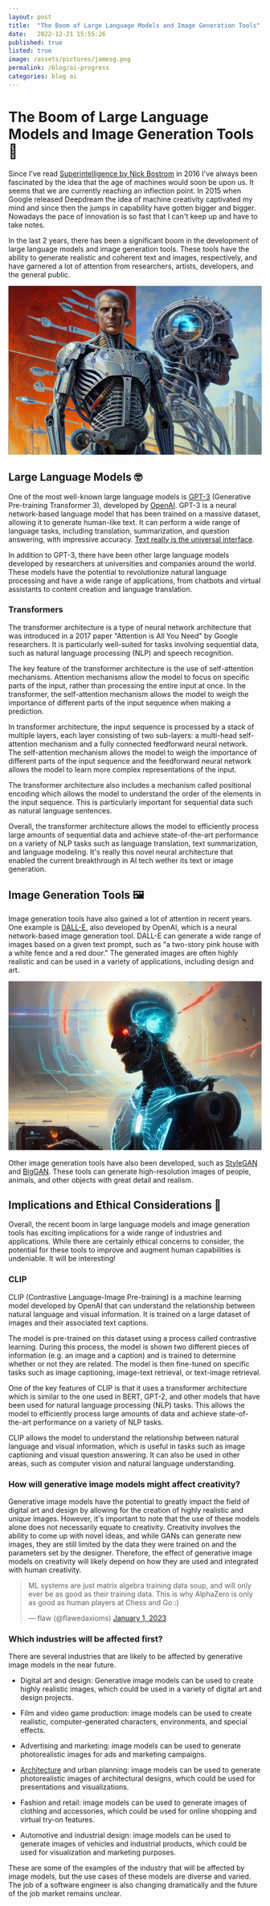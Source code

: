 ```yaml
---
layout: post
title:  "The Boom of Large Language Models and Image Generation Tools"
date:   2022-12-21 15:55:26
published: true
listed: true
image: /assets/pictures/jamesg.png
permalink: /blog/ai-progress
categories: blog ai
---
```


# The Boom of Large Language Models and Image Generation Tools 🤯

Since I've read [Superintelligence by Nick Bostrom](https://en.wikipedia.org/wiki/Superintelligence:_Paths,_Dangers,_Strategies) in 2016 I've always been fascinated by the idea that the age of machines would soon be upon us. It seems that we are currently reaching an inflection point. In 2015 when Google released Deepdream the idea of machine creativity captivated my mind and since then the jumps in capability have gotten bigger and bigger. Nowadays the pace of innovation is so fast that I can't keep up and have to take notes.

In the last 2 years, there has been a significant boom in the development of large language models and image generation tools. These tools have the ability to generate realistic and coherent text and images, respectively, and have garnered a lot of attention from researchers, artists, developers, and the general public.

<img class='post-image' alt="the spirit of transhumanism, painting by James Gurney" src="https://raw.githubusercontent.com/pskl/pskl.github.io/master/assets/pictures/jamesg.png">

## Large Language Models 🤓

One of the most well-known large language models is [GPT-3](https://openai.com/blog/gpt-3-apps/) (Generative Pre-training Transformer 3), developed by [OpenAI](https://openai.com/). GPT-3 is a neural network-based language model that has been trained on a massive dataset, allowing it to generate human-like text. It can perform a wide range of language tasks, including translation, summarization, and question answering, with impressive accuracy. [Text really is the universal interface](https://scale.com/blog/text-universal-interface).

In addition to GPT-3, there have been other large language models developed by researchers at universities and companies around the world. These models have the potential to revolutionize natural language processing and have a wide range of applications, from chatbots and virtual assistants to content creation and language translation.

### Transformers

The transformer architecture is a type of neural network architecture that was introduced in a 2017 paper "Attention is All You Need" by Google researchers. It is particularly well-suited for tasks involving sequential data, such as natural language processing (NLP) and speech recognition.

The key feature of the transformer architecture is the use of self-attention mechanisms. Attention mechanisms allow the model to focus on specific parts of the input, rather than processing the entire input at once. In the transformer, the self-attention mechanism allows the model to weigh the importance of different parts of the input sequence when making a prediction.

In transformer architecture, the input sequence is processed by a stack of multiple layers, each layer consisting of two sub-layers: a multi-head self-attention mechanism and a fully connected feedforward neural network. The self-attention mechanism allows the model to weigh the importance of different parts of the input sequence and the feedforward neural network allows the model to learn more complex representations of the input.

The transformer architecture also includes a mechanism called positional encoding which allows the model to understand the order of the elements in the input sequence. This is particularly important for sequential data such as natural language sentences.

Overall, the transformer architecture allows the model to efficiently process large amounts of sequential data and achieve state-of-the-art performance on a variety of NLP tasks such as language translation, text summarization, and language modeling. It's really this novel neural architecture that enabled the current breakthrough in AI tech wether its text or image generation.

## Image Generation Tools 🖼

Image generation tools have also gained a lot of attention in recent years. One example is [DALL-E](https://openai.com/blog/dall-e/), also developed by OpenAI, which is a neural network-based image generation tool. DALL-E can generate a wide range of images based on a given text prompt, such as "a two-story pink house with a white fence and a red door." The generated images are often highly realistic and can be used in a variety of applications, including design and art.

<img class='post-image' alt="the soul of transhumanism, painting by Greg Rutkowski" src="https://raw.githubusercontent.com/pskl/pskl.github.io/master/assets/pictures/jamesg2.png">

Other image generation tools have also been developed, such as [StyleGAN](https://openai.com/blog/stylegan/) and [BigGAN](https://openai.com/blog/biggan/). These tools can generate high-resolution images of people, animals, and other objects with great detail and realism.

## Implications and Ethical Considerations 🤔

Overall, the recent boom in large language models and image generation tools has exciting implications for a wide range of industries and applications. While there are certainly ethical concerns to consider, the potential for these tools to improve and augment human capabilities is undeniable. It will be interesting!

### CLIP

CLIP (Contrastive Language-Image Pre-training) is a machine learning model developed by OpenAI that can understand the relationship between natural language and visual information. It is trained on a large dataset of images and their associated text captions.

The model is pre-trained on this dataset using a process called contrastive learning. During this process, the model is shown two different pieces of information (e.g. an image and a caption) and is trained to determine whether or not they are related. The model is then fine-tuned on specific tasks such as image captioning, image-text retrieval, or text-image retrieval.

One of the key features of CLIP is that it uses a transformer architecture which is similar to the one used in BERT, GPT-2, and other models that have been used for natural language processing (NLP) tasks. This allows the model to efficiently process large amounts of data and achieve state-of-the-art performance on a variety of NLP tasks.

CLIP allows the model to understand the relationship between natural language and visual information, which is useful in tasks such as image captioning and visual question answering. It can also be used in other areas, such as computer vision and natural language understanding.

### How will generative image models might affect creativity?

Generative image models have the potential to greatly impact the field of digital art and design by allowing for the creation of highly realistic and unique images. However, it's important to note that the use of these models alone does not necessarily equate to creativity. Creativity involves the ability to come up with novel ideas, and while GANs can generate new images, they are still limited by the data they were trained on and the parameters set by the designer. Therefore, the effect of generative image models on creativity will likely depend on how they are used and integrated with human creativity.

<div class="post-image">
  <blockquote class="twitter-tweet"><p lang="en" dir="ltr">ML systems are just matrix algebra training data soup, and will only ever be as good as their training data. This is why AlphaZero is only as good as human players at Chess and Go :)</p>&mdash; flaw (@flawedaxioms) <a href="https://twitter.com/flawedaxioms/status/1609625028458582016?ref_src=twsrc%5Etfw">January 1, 2023</a></blockquote> <script async src="https://platform.twitter.com/widgets.js" charset="utf-8"></script>
</div>

### Which industries will be affected first?

There are several industries that are likely to be affected by generative image models in the near future.

- Digital art and design: Generative image models can be used to create highly realistic images, which could be used in a variety of digital art and design projects.

- Film and video game production: image models can be used to create realistic, computer-generated characters, environments, and special effects.

- Advertising and marketing: image models can be used to generate photorealistic images for ads and marketing campaigns.

- [Architecture](https://www.dezeen.com/2022/11/16/ai-design-architecture-product/) and urban planning: image models can be used to generate photorealistic images of architectural designs, which could be used for presentations and visualizations.

- Fashion and retail: image models can be used to generate images of clothing and accessories, which could be used for online shopping and virtual try-on features.

- Automotive and industrial design: image models can be used to generate images of vehicles and industrial products, which could be used for visualization and marketing purposes.

These are some of the examples of the industry that will be affected by image models, but the use cases of these models are diverse and varied. The job of a software engineer is also changing dramatically and the future of the job market remains unclear.